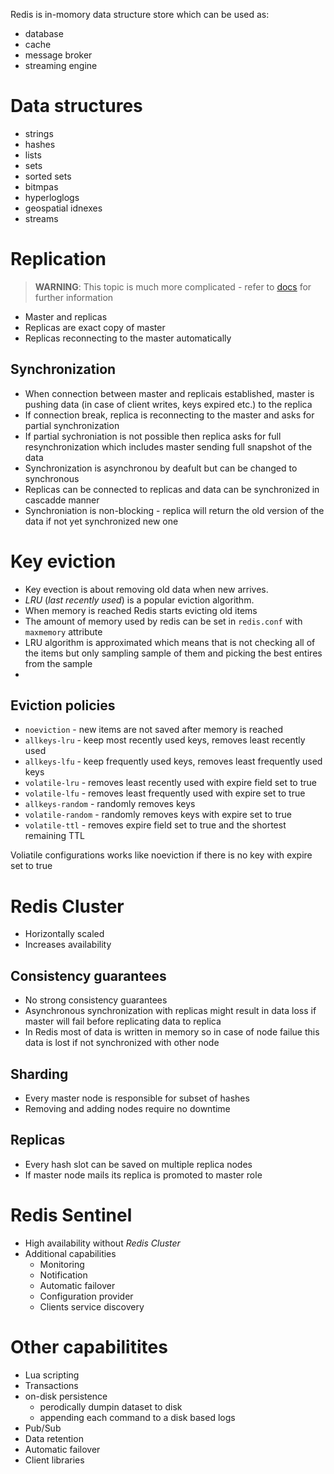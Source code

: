 Redis is in-momory data structure store which can be used as:
- database
- cache
- message broker
- streaming engine

# Data structures
- strings
- hashes
- lists
- sets
- sorted sets
- bitmpas
- hyperloglogs
- geospatial idnexes
- streams

# Replication
> **WARNING**: This topic is much more complicated - refer to [docs](https://redis.io/docs/management/replication/) for further information
- Master and replicas
- Replicas are exact copy of master
- Replicas reconnecting to the master automatically

## Synchronization
- When connection between master and replicais established, master is pushing data (in case of client writes, keys expired etc.) to the replica
- If connection break, replica is reconnecting to the master and asks for partial synchronization
- If partial sychroniation is not possible then replica asks for full resynchronization which includes master sending full snapshot of the data
- Synchronization is asynchronou by deafult but can be changed to synchronous
- Replicas can be connected to replicas and data can be synchronized in cascadde manner
- Synchroniation is non-blocking - replica will return the old version of the data if not yet synchronized new one

# Key eviction
- Key evection is about removing old data when new arrives. 
- *LRU* (*last recently used*) is a popular eviction algorithm.
- When memory is reached Redis starts evicting old items
- The amount of memory used by redis can be set in `redis.conf` with `maxmemory` attribute
- LRU algorithm is approximated which means that is not checking all of the items but only sampling sample of them and picking the best entires from the sample
- 
## Eviction policies
- `noeviction` - new items are not saved after memory is reached
- `allkeys-lru` - keep most recently used keys, removes least recently used
- `allkeys-lfu` - keep frequently used keys, removes least frequently used keys
- `volatile-lru` - removes least recently used with expire field set to true
- `volatile-lfu` - removes least frequently used with expire set to true
- `allkeys-random` - randomly removes keys
- `volatile-random` - randomly removes keys with expire set to true
- `volatile-ttl` - removes expire field set to true and the shortest remaining TTL

Voliatile configurations works like noeviction if there is no key with expire set to true

# Redis Cluster
- Horizontally scaled
- Increases availability

## Consistency guarantees
- No strong consistency guarantees
- Asynchronous synchronization with replicas might result in data loss if master will fail before replicating data to replica
- In Redis most of data is written in memory so in case of node failue this data is lost if not synchronized with other node

## Sharding
- Every master node is responsible for subset of hashes
- Removing and adding nodes require no downtime

## Replicas
- Every hash slot can be saved on multiple replica nodes
- If master node mails its replica is promoted to master role


# Redis Sentinel
- High availability without *Redis Cluster* 
- Additional capabilities
	- Monitoring
	- Notification
	- Automatic failover
	- Configuration provider
	- Clients service discovery

# Other capabilitites
- Lua scripting
- Transactions
- on-disk persistence
	- perodically dumpin dataset to disk
	- appending each command to a disk based logs
- Pub/Sub
- Data retention
- Automatic failover
- Client libraries
